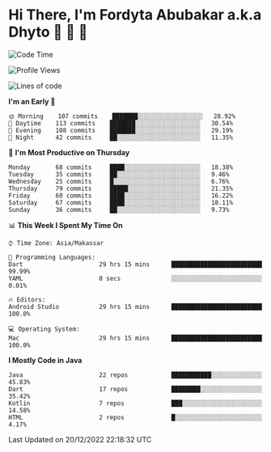 # Hi There, I'm Fordyta Abubakar a.k.a Dhyto 👋 👋 👋 

<!--
**DhytoDev/dhytodev** is a ✨ _special_ ✨ repository because its `README.md` (this file) appears on your GitHub profile.

Here are some ideas to get you started:

- 🔭 I’m currently working on ...
- 🌱 I’m currently learning ...
- 👯 I’m looking to collaborate on ...
- 🤔 I’m looking for help with ...
- 💬 Ask me about ...
- 📫 How to reach me: ...
- 😄 Pronouns: ...
- ⚡ Fun fact: ...
-->

<!--START_SECTION:waka-->
![Code Time](http://img.shields.io/badge/Code%20Time-1%2C830%20hrs%209%20mins-blue)

![Profile Views](http://img.shields.io/badge/Profile%20Views-1-blue)

![Lines of code](https://img.shields.io/badge/From%20Hello%20World%20I%27ve%20Written-135%20Thousand%20lines%20of%20code-blue)

**I'm an Early 🐤** 

```text
🌞 Morning    107 commits    ███████░░░░░░░░░░░░░░░░░░   28.92% 
🌆 Daytime    113 commits    ███████░░░░░░░░░░░░░░░░░░   30.54% 
🌃 Evening    108 commits    ███████░░░░░░░░░░░░░░░░░░   29.19% 
🌙 Night      42 commits     ██░░░░░░░░░░░░░░░░░░░░░░░   11.35%

```
📅 **I'm Most Productive on Thursday** 

```text
Monday       68 commits     ████░░░░░░░░░░░░░░░░░░░░░   18.38% 
Tuesday      35 commits     ██░░░░░░░░░░░░░░░░░░░░░░░   9.46% 
Wednesday    25 commits     █░░░░░░░░░░░░░░░░░░░░░░░░   6.76% 
Thursday     79 commits     █████░░░░░░░░░░░░░░░░░░░░   21.35% 
Friday       60 commits     ████░░░░░░░░░░░░░░░░░░░░░   16.22% 
Saturday     67 commits     ████░░░░░░░░░░░░░░░░░░░░░   18.11% 
Sunday       36 commits     ██░░░░░░░░░░░░░░░░░░░░░░░   9.73%

```


📊 **This Week I Spent My Time On** 

```text
⌚︎ Time Zone: Asia/Makassar

💬 Programming Languages: 
Dart                     29 hrs 15 mins      █████████████████████████   99.99% 
YAML                     0 secs              ░░░░░░░░░░░░░░░░░░░░░░░░░   0.01%

🔥 Editors: 
Android Studio           29 hrs 15 mins      █████████████████████████   100.0%

💻 Operating System: 
Mac                      29 hrs 15 mins      █████████████████████████   100.0%

```

**I Mostly Code in Java** 

```text
Java                     22 repos            ███████████░░░░░░░░░░░░░░   45.83% 
Dart                     17 repos            ████████░░░░░░░░░░░░░░░░░   35.42% 
Kotlin                   7 repos             ███░░░░░░░░░░░░░░░░░░░░░░   14.58% 
HTML                     2 repos             █░░░░░░░░░░░░░░░░░░░░░░░░   4.17%

```



 Last Updated on 20/12/2022 22:18:32 UTC
<!--END_SECTION:waka-->
